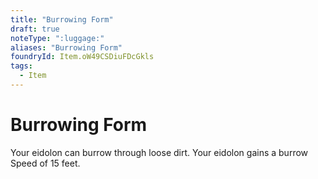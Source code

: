 ```yaml
---
title: "Burrowing Form"
draft: true
noteType: ":luggage:"
aliases: "Burrowing Form"
foundryId: Item.oW49CSDiuFDcGkls
tags:
  - Item
---
```


# Burrowing Form

Your eidolon can burrow through loose dirt. Your eidolon gains a burrow Speed of 15 feet.
